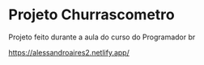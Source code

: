 # Projeto Churrascometro
 Projeto feito durante a aula do curso do Programador br
 
 
 https://alessandroaires2.netlify.app/
